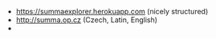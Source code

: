 - https://summaexplorer.herokuapp.com (nicely structured)
- http://summa.op.cz (Czech, Latin, English)
- 
